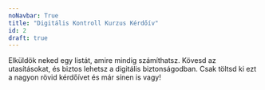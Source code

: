 ```yaml
---
noNavbar: True
title: "Digitális Kontroll Kurzus Kérdőív"
id: 2
draft: true
---
```

Elküldök neked egy listát, amire mindig számíthatsz. Kövesd az utasításokat, és biztos lehetsz a digitális biztonságodban.
Csak töltsd ki ezt a nagyon rövid kérdőívet és már sínen is vagy!
